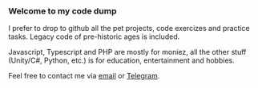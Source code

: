 ### Welcome to my code dump

I prefer to drop to github all the pet projects, code exercizes and practice tasks. Legacy code of pre-historic ages is included.

Javascript, Typescript and PHP are mostly for moniez, all the other stuff (Unity/C#, Python, etc.) is for education, entertainment and hobbies.

Feel free to contact me via [email](mailto:perlexed@gmail.com) or [Telegram](https://t.me/perlexed).
